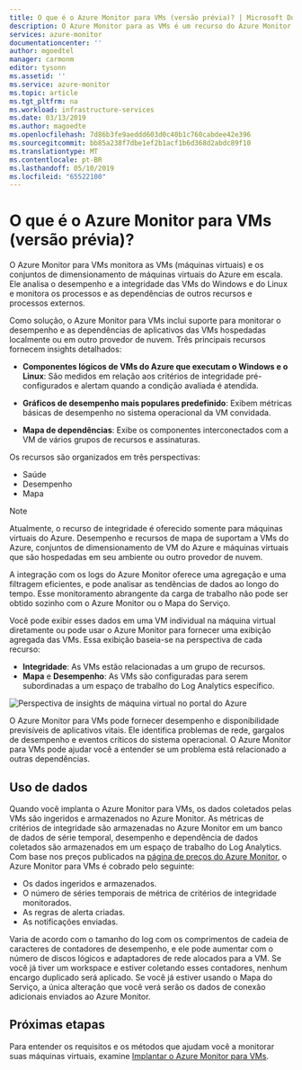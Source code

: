 ```yaml
---
title: O que é o Azure Monitor para VMs (versão prévia)? | Microsoft Docs
description: O Azure Monitor para as VMs é um recurso do Azure Monitor que combina o monitoramento de integridade e de desempenho do sistema operacional da VM do Azure, e também a descoberta automática de componentes e dependências de aplicativos em outros recursos, e mapeia a comunicação entre eles. Este artigo fornece uma visão geral.
services: azure-monitor
documentationcenter: ''
author: mgoedtel
manager: carmonm
editor: tysonn
ms.assetid: ''
ms.service: azure-monitor
ms.topic: article
ms.tgt_pltfrm: na
ms.workload: infrastructure-services
ms.date: 03/13/2019
ms.author: magoedte
ms.openlocfilehash: 7d86b3fe9aeddd603d0c40b1c760cabdee42e396
ms.sourcegitcommit: bb85a238f7dbe1ef2b1acf1b6d368d2abdc89f10
ms.translationtype: MT
ms.contentlocale: pt-BR
ms.lasthandoff: 05/10/2019
ms.locfileid: "65522100"
---
```

# <a name="what-is-azure-monitor-for-vms-preview"></a>O que é o Azure Monitor para VMs (versão prévia)?

O Azure Monitor para VMs monitora as VMs (máquinas virtuais) e os conjuntos de dimensionamento de máquinas virtuais do Azure em escala. Ele analisa o desempenho e a integridade das VMs do Windows e do Linux e monitora os processos e as dependências de outros recursos e processos externos. 

Como solução, o Azure Monitor para VMs inclui suporte para monitorar o desempenho e as dependências de aplicativos das VMs hospedadas localmente ou em outro provedor de nuvem. Três principais recursos fornecem insights detalhados:

* **Componentes lógicos de VMs do Azure que executam o Windows e o Linux**: São medidos em relação aos critérios de integridade pré-configurados e alertam quando a condição avaliada é atendida.  

* **Gráficos de desempenho mais populares predefinido**: Exibem métricas básicas de desempenho no sistema operacional da VM convidada.

* **Mapa de dependências**: Exibe os componentes interconectados com a VM de vários grupos de recursos e assinaturas.  

Os recursos são organizados em três perspectivas:

* Saúde
* Desempenho
* Mapa

>[!NOTE]
>Atualmente, o recurso de integridade é oferecido somente para máquinas virtuais do Azure. Desempenho e recursos de mapa de suportam a VMs do Azure, conjuntos de dimensionamento de VM do Azure e máquinas virtuais que são hospedadas em seu ambiente ou outro provedor de nuvem.

A integração com os logs do Azure Monitor oferece uma agregação e uma filtragem eficientes, e pode analisar as tendências de dados ao longo do tempo. Esse monitoramento abrangente da carga de trabalho não pode ser obtido sozinho com o Azure Monitor ou o Mapa do Serviço.  

Você pode exibir esses dados em uma VM individual na máquina virtual diretamente ou pode usar o Azure Monitor para fornecer uma exibição agregada das VMs. Essa exibição baseia-se na perspectiva de cada recurso:

* **Integridade**: As VMs estão relacionadas a um grupo de recursos.
* **Mapa** e **Desempenho**: As VMs são configuradas para serem subordinadas a um espaço de trabalho do Log Analytics específico.

![Perspectiva de insights de máquina virtual no portal do Azure](./media/vminsights-overview/vminsights-azmon-directvm-01.png)

O Azure Monitor para VMs pode fornecer desempenho e disponibilidade previsíveis de aplicativos vitais. Ele identifica problemas de rede, gargalos de desempenho e eventos críticos do sistema operacional. O Azure Monitor para VMs pode ajudar você a entender se um problema está relacionado a outras dependências.  

## <a name="data-usage"></a>Uso de dados 

Quando você implanta o Azure Monitor para VMs, os dados coletados pelas VMs são ingeridos e armazenados no Azure Monitor. As métricas de critérios de integridade são armazenadas no Azure Monitor em um banco de dados de série temporal, desempenho e dependência de dados coletados são armazenados em um espaço de trabalho do Log Analytics. Com base nos preços publicados na [página de preços do Azure Monitor](https://azure.microsoft.com/pricing/details/monitor/), o Azure Monitor para VMs é cobrado pelo seguinte:

* Os dados ingeridos e armazenados.
* O número de séries temporais de métrica de critérios de integridade monitorados.
* As regras de alerta criadas.
* As notificações enviadas. 

Varia de acordo com o tamanho do log com os comprimentos de cadeia de caracteres de contadores de desempenho, e ele pode aumentar com o número de discos lógicos e adaptadores de rede alocados para a VM. Se você já tiver um workspace e estiver coletando esses contadores, nenhum encargo duplicado será aplicado. Se você já estiver usando o Mapa do Serviço, a única alteração que você verá serão os dados de conexão adicionais enviados ao Azure Monitor.

## <a name="next-steps"></a>Próximas etapas
Para entender os requisitos e os métodos que ajudam você a monitorar suas máquinas virtuais, examine [Implantar o Azure Monitor para VMs](vminsights-enable-overview.md).
